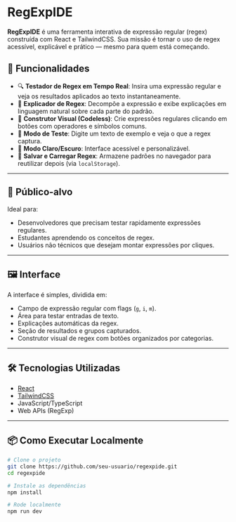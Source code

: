 # RegExpIDE

**RegExpIDE** é uma ferramenta interativa de expressão regular (regex) construída com React e TailwindCSS. Sua missão é tornar o uso de regex acessível, explicável e prático — mesmo para quem está começando.

## 🚀 Funcionalidades

- 🔍 **Testador de Regex em Tempo Real**: Insira uma expressão regular e veja os resultados aplicados ao texto instantaneamente.
- 🧠 **Explicador de Regex**: Decompõe a expressão e exibe explicações em linguagem natural sobre cada parte do padrão.
- 🧩 **Construtor Visual (Codeless)**: Crie expressões regulares clicando em botões com operadores e símbolos comuns.
- 🧪 **Modo de Teste**: Digite um texto de exemplo e veja o que a regex captura.
- 🌙 **Modo Claro/Escuro**: Interface acessível e personalizável.
- 💾 **Salvar e Carregar Regex**: Armazene padrões no navegador para reutilizar depois (via `localStorage`).

---

## 🎯 Público-alvo

Ideal para:
- Desenvolvedores que precisam testar rapidamente expressões regulares.
- Estudantes aprendendo os conceitos de regex.
- Usuários não técnicos que desejam montar expressões por cliques.

---

## 🖼 Interface

A interface é simples, dividida em:

- Campo de expressão regular com flags (`g`, `i`, `m`).
- Área para testar entradas de texto.
- Explicações automáticas da regex.
- Seção de resultados e grupos capturados.
- Construtor visual de regex com botões organizados por categorias.

---

## 🛠 Tecnologias Utilizadas

- [React](https://reactjs.org)
- [TailwindCSS](https://tailwindcss.com)
- JavaScript/TypeScript
- Web APIs (RegExp)

---

## 📦 Como Executar Localmente

```bash
# Clone o projeto
git clone https://github.com/seu-usuario/regexpide.git
cd regexpide

# Instale as dependências
npm install

# Rode localmente
npm run dev
